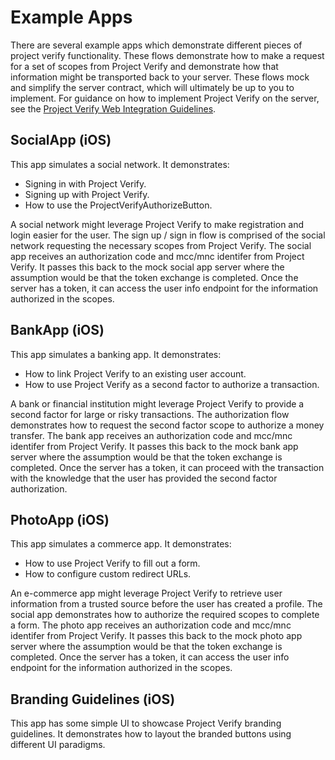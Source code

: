 
# Example Apps

There are several example apps which demonstrate different pieces of project verify functionality. These flows demonstrate how to make a request for a set of scopes from Project Verify and demonstrate how that information might be transported back to your server. These flows mock and simplify the server contract, which will ultimately be up to you to implement. For guidance on how to implement Project Verify on the server, see the [Project Verify Web Integration Guidelines]().

## SocialApp (iOS)

This app simulates a social network. It demonstrates:
- Signing in with Project Verify.
- Signing up with Project Verify.
- How to use the ProjectVerifyAuthorizeButton.

A social network might leverage Project Verify to make registration and login easier for the user. The sign up / sign in flow is comprised of the social network requesting the necessary scopes from Project Verify. The social app receives an authorization code and mcc/mnc identifer from Project Verify. It passes this back to the mock social app server where the assumption would be that the token exchange is completed. Once the server has a token, it can access the user info endpoint for the information authorized in the scopes.

## BankApp (iOS)

This app simulates a banking app. It demonstrates:
- How to link Project Verify to an existing user account.
- How to use Project Verify as a second factor to authorize a transaction.

A bank or financial institution might leverage Project Verify to provide a second factor for large or risky transactions. The authorization flow demonstrates how to request the second factor scope to authorize a money transfer. The bank app receives an authorization code and mcc/mnc identifer from Project Verify. It passes this back to the mock bank app server where the assumption would be that the token exchange is completed. Once the server has a token, it can proceed with the transaction with the knowledge that the user has provided the second factor authorization.

## PhotoApp (iOS)

This app simulates a commerce app. It demonstrates:
- How to use Project Verify to fill out a form.
- How to configure custom redirect URLs.

An e-commerce app might leverage Project Verify to retrieve user information from a trusted source before the user has created a profile. The social app demonstrates how to authorize the required scopes to complete a form. The photo app receives an authorization code and mcc/mnc identifer from Project Verify. It passes this back to the mock photo app server where the assumption would be that the token exchange is completed. Once the server has a token, it can access the user info endpoint for the information authorized in the scopes.

## Branding Guidelines (iOS)

This app has some simple UI to showcase Project Verify branding guidelines. It demonstrates how to layout the branded buttons using different UI paradigms.
